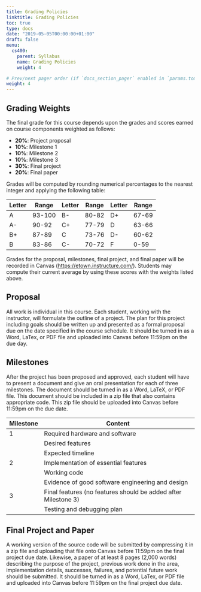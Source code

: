 ```yaml
---
title: Grading Policies
linktitle: Grading Policies
toc: true
type: docs
date: "2019-05-05T00:00:00+01:00"
draft: false
menu:
  cs400:
    parent: Syllabus
    name: Grading Policies
    weight: 4

# Prev/next pager order (if `docs_section_pager` enabled in `params.toml`)
weight: 4
---
```


## Grading Weights

The final grade for this course depends upon the grades and scores earned on course components weighted as follows:

*	**20%**: Project proposal
*	**10%**: Milestone 1
*	**10%**: Milestone 2
*	**10%**: Milestone 3
* **30%**: Final project
*	**20%**: Final paper

Grades will be computed by rounding numerical percentages to the nearest integer and applying the following table:

| Letter| Range| Letter | Range | Letter | Range|
|----|--------|----|-------|----|-------|
| A  | 93-100 | B- | 80-82 | D+ | 67-69 |
| A- | 90-92  | C+ | 77-79 | D  | 63-66 |
| B+ | 87-89  | C  | 73-76 | D- | 60-62 |
| B  | 83-86  | C- | 70-72 | F  | 0-59  |

Grades for the proposal, milestones, final project, and final paper will be recorded in Canvas (https://etown.instructure.com/). Students may compute their current average by using these scores with the weights listed above.

## Proposal

All work is individual in this course. Each student, working with the instructor, will formulate the outline of a project. The plan for this project including goals should be written up and presented as a formal proposal due on the date specified in the course schedule. It should be turned in as a Word, LaTex, or PDF file and uploaded into Canvas before 11:59pm on the due day.

## Milestones

After the project has been proposed and approved, each student will have to present a document and give an oral presentation for each of three milestones. The document should be turned in as a Word, LaTeX, or PDF file. This document should be included in a zip file that also contains appropriate code. This zip file should be uploaded into Canvas before 11:59pm on the due date.

| Milestone | Content                                                        |
|-----------|----------------------------------------------------------------|
| 1         | Required hardware and software                                 |
|           | Desired features                                               |
|           | Expected timeline                                              |
| 2         | Implementation of essential features                           |
|           | Working code                                                   |
|           | Evidence of good software engineering and design               |
| 3         | Final features (no features should be added after Milestone 3) |
|           | Testing and debugging plan                                     |

## Final Project and Paper

A working version of the source code will be submitted by compressing it in a zip file and uploading that file onto Canvas before 11:59pm on the final project due date. Likewise, a paper of at least 8 pages (2,000 words) describing the purpose of the project, previous work done in the area, implementation details, successes, failures, and potential future work should be submitted. It should be turned in as a Word, LaTex, or PDF file and uploaded into Canvas before 11:59pm on the final project due date.
